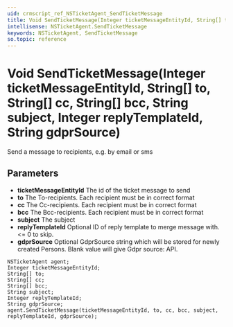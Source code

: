 ```yaml
---
uid: crmscript_ref_NSTicketAgent_SendTicketMessage
title: Void SendTicketMessage(Integer ticketMessageEntityId, String[] to, String[] cc, String[] bcc, String subject, Integer replyTemplateId, String gdprSource)
intellisense: NSTicketAgent.SendTicketMessage
keywords: NSTicketAgent, SendTicketMessage
so.topic: reference
---
```


# Void SendTicketMessage(Integer ticketMessageEntityId, String[] to, String[] cc, String[] bcc, String subject, Integer replyTemplateId, String gdprSource)

Send a message to recipients, e.g. by email or sms

## Parameters

* **ticketMessageEntityId** The id of the ticket message to send
* **to** The To-recipients. Each recipient must be in correct format
* **cc** The Cc-recipients. Each recipient must be in correct format
* **bcc** The Bcc-recipients. Each recipient must be in correct format
* **subject** The subject
* **replyTemplateId** Optional ID of reply template to merge message with. <= 0 to skip.
* **gdprSource** Optional GdprSource string which will be stored for newly created Persons. Blank value will give Gdpr source: API.

```crmscript
NSTicketAgent agent;
Integer ticketMessageEntityId;
String[] to;
String[] cc;
String[] bcc;
String subject;
Integer replyTemplateId;
String gdprSource;
agent.SendTicketMessage(ticketMessageEntityId, to, cc, bcc, subject, replyTemplateId, gdprSource);
```

